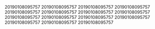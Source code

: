 20190108095757
20190108095757
20190108095757
20190108095757
20190108095757
20190108095757
20190108095757
20190108095757
20190108095757
20190108095757
20190108095757
20190108095757
20190108095757
20190108095757
20190108095757
